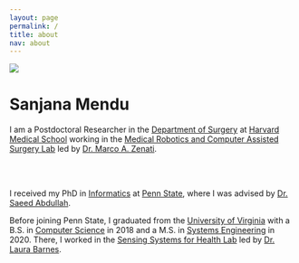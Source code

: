 ```yaml
---
layout: page
permalink: /
title: about
nav: about
---
```


<div class="text-center mt-5">
  <img class="profile-img" src="{{ 'profile.jpg' | prepend: '/assets/img/' | prepend: site.baseurl }}">
</div>

<div class="col mt-4">
  <h1 class="title text-center font-weight-bold">Sanjana Mendu</h1>
  <div class="row mt-3 mb-3">
    <div class="col-sm-6">
  </div>
</div>

<!-- Introduction -->

<div class="col text-center p-0">
  I am a Postdoctoral Researcher in the <a href="https://hms.harvard.edu/departments/surgery" target="_blank">Department of Surgery</a> at <a href="https://hms.harvard.edu/" target="_blank">Harvard Medical School</a> working in the <a href="https://projects.iq.harvard.edu/mrcaslab/home" target="_blank">Medical Robotics and Computer Assisted Surgery Lab</a> led by <a href="https://projects.iq.harvard.edu/mrcaslab/people/marco-zenati" target="_blank">Dr. Marco A. Zenati</a>.

  <br/><br/>

  I received my PhD in <a href="https://ist.psu.edu/" target="_blank">Informatics</a> at <a href="https://www.psu.edu/" target="_blank">Penn State</a>, where I was advised by <a href="https://saeedabdullah.com" target="_blank">Dr. Saeed Abdullah</a>.
   <!--  and I work on designing, developing, and deploying novel sensing and intervention systems focusing on health and wellbeing. -->
  Before joining Penn State, I graduated from the <a href="https://www.virginia.edu" target="_blank">University of Virginia</a> with a B.S. in <a href="https://engineering.virginia.edu/departments/computer-science" target="_blank">Computer Science</a> in 2018 and a M.S. in <a href="https://engineering.virginia.edu/departments/engineering-systems-and-environment/academics/systems-engineering" target="_blank">Systems Engineering</a> in 2020. There, I worked in the <a href="https://s2helab.com/" target="_blank">Sensing Systems for Health Lab</a> led by <a href="https://engineering.virginia.edu/faculty/laura-barnes" target="_blank">Dr. Laura Barnes</a>. 
  <!-- My <a href="https://libraetd.lib.virginia.edu/public_view/xg94hq166" target="_blank">Master's thesis</a>, I proposed a novel framework for constructing rich feature spaces from digital text communications. -->
</div>